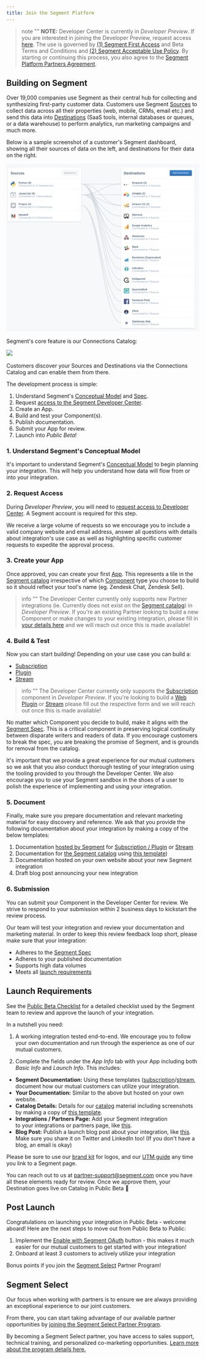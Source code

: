 ```yaml
---
title: Join the Segment Platform
---
```


> note ""
> **NOTE:** Developer Center is currently in _Developer Preview_. If you are interested in joining the Developer Preview, request access [here](https://segment.com/partners/developer-center/). The use is governed by [(1) Segment First Access](https://segment.com/docs/legal/first-access-beta-preview/) and Beta Terms and Conditions and [(2) Segment Acceptable Use Policy](https://segment.com/docs/legal/acceptable-use-policy/). By starting or continuing this process, you also agree to the [Segment Platform Partners Agreement](https://segment.com/docs/legal/partnersagreement/).


## Building on Segment

Over 19,000 companies use Segment as their central hub for collecting and synthesizing first-party customer data. Customers use Segment [Sources](/docs/connections/sources/) to collect data across all their properties (web, mobile, CRMs, email etc.) and send this data into [Destinations](/docs/connections/destinations/) (SaaS tools, internal databases or queues, or a data warehouse) to perform analytics, run marketing campaigns and much more.

Below is a sample screenshot of a customer's Segment dashboard, showing all their sources of data on the left, and destinations for their data on the right.

![](images/overview.png)

Segment's core feature is our Connections Catalog:

![](images/catalog.gif)

Customers discover your Sources and Destinations via the Connections Catalog and can enable them from there.

The development process is simple:

1. Understand Segment's [Conceptual Model](/docs/partners/conceptual-model) and [Spec](https://segment.com/docs/connections/spec).
2. Request [access to the Segment Developer Center](https://segment.com/partners/developer-center/).
3. Create an App.
4. Build and test your Component(s).
5. Publish documentation.
6. Submit your App for review.
7. Launch into _Public Beta_!

### 1. Understand Segment's Conceptual Model

It's important to understand Segment's [Conceptual Model](/docs/partners/conceptual-model) to begin planning your integration. This will help you understand how data will flow from or into your integration.

### 2. Request Access 

During _Developer Preview_, you will need to [request access to Developer Center](https://segment.com/partners/developer-center/). A Segment account is required for this step.

We receive a large volume of requests so we encourage you to include a valid company website and email address, answer all questions with details about integration's use case as well as highlighting specific customer requests to expedite the approval process.

### 3. Create your App

Once approved, you can create your first [App](/docs/partners/conceptual-model/#apps). This represents a tile in the [Segment catalog](https://segment.com/catalog/) irrespective of which [Component](/docs/partners/conceptual-model/#components) type you choose to build so it should reflect your tool's name (eg. Zendesk Chat, Zendesk Sell).

> info ""
> The Developer Center currently only supports new Partner integrations (ie. Currently does not exist on the [Segment catalog](https://segment.com/catalog/)) in _Developer Preview_. If you're an existing Partner looking to build a new Component or make changes to your existing integration, please fill in [your details here](https://airtable.com/shrSweuRx5jspwsw7) and we will reach out once this is made available!

### 4. Build & Test

Now you can start building! Depending on your use case you can build a:

- [Subscription](/docs/partners/subscriptions)
- [Plugin](/docs/partners/plugins)
- [Stream](/docs/partners/streams)

> info ""
> The Developer Center currently only supports the [Subscription](/docs/partners/subscriptions) component in _Developer Preview_. If you're looking to build a [Web Plugin](https://airtable.com/shrT3b4C7agUEBKVS) or [Stream](https://airtable.com/shrj3BkHMhdeaPYWt) please fill out the respective form and we will reach out once this is made available!

No matter which Component you decide to build, make it aligns with the [Segment Spec](https://segment.com/docs/connections/spec). This is a critical component in preserving logical continuity between disparate writers and readers of data. If you encourage customers to break the spec, you are breaking the promise of Segment, and is grounds for removal from the catalog.

It's important that we provide a great experience for our mutual customers so we ask that you also conduct thorough testing of your integration using the tooling provided to you through the Developer Center. We also encourage you to use your Segment sandbox in the shoes of a user to polish the experience of implementing and using your integration.

### 5. Document

Finally, make sure you prepare documentation and relevant marketing material for easy discovery and reference. We ask that you provide the following documentation about your integration by making a copy of the below templates:

1. Documentation [hosted by Segment](https://segment.com/docs/) for [Subscription / Plugin](https://hackmd.io/t7amLXluS7-39rg7ARZgSA) or [Stream](https://hackmd.io/TV8cZR6tRnKwGtkvSexeag)
2. Documentation for [the Segment catalog](https://segment.com/catalog/) using [this template](https://docs.google.com/document/d/1kvAvAHLyM3pOq-lBcZJhP_X_KivHlk1eiFy-5ERWDXc/edit))
3. Documentation hosted on your own website about your new Segment integration
4. Draft blog post announcing your new integration


### 6. Submission

You can submit your Component in the Developer Center for review. We strive to respond to your submission within 2 business days to kickstart the review process.

Our team will test your integration and review your documentation and marketing material. In order to keep this review feedback loop short, please make sure that your integration:

- Adheres to the [Segment Spec](/docs/partners/spec/)
- Adheres to your published documentation
- Supports high data volumes
- Meets all [launch requirements](/docs/partners/#launch-requirements)

## Launch Requirements

See the [Public Beta Checklist](/docs/partners/checklist) for a detailed checklist used by the Segment team to review and approve the launch of your integration.

In a nutshell you need:

1. A working integration tested end-to-end. We encourage you to follow your own documentation and run through the experience as one of our mutual customers.

2. Complete the fields under the _App Info_ tab with your App including both _Basic Info_ and _Launch Info_. This includes:

  - **Segment Documentation:** Using these templates ([subscription](https://hackmd.io/t7amLXluS7-39rg7ARZgSA?both=)/[stream](https://hackmd.io/TV8cZR6tRnKwGtkvSexeag), document how our mutual customers can utilize your integration.
  - **Your Documentation:** Similar to the above but hosted on your own website.
  - **Catalog Details:** Details for our [catalog](https://segment.com/catalog) material including screenshots by making a copy of [this template](https://docs.google.com/document/d/1kvAvAHLyM3pOq-lBcZJhP_X_KivHlk1eiFy-5ERWDXc/copy).
  - **Integrations / Partners Page:** Add your Segment integration to your integrations or partners page, like [this](https://success.clearbrain.com/connections/import-connections/connect-to-your-data-in-segment).
  - **Blog Post:** Publish a launch blog post about your integration, like [this](https://www.kustomer.com/blog/kustomer-segment-integration/). Make sure you share it on Twitter and LinkedIn too! (If you don't have a blog, an email is okay)

Please be sure to use our [brand kit](https://brandfolder.com/segment/press-kit) for logos, and our [UTM guide](https://docs.google.com/document/d/1L0MHYdF2SYaMMiodQCYlZELF7pN0TXiZbD22nnlGhEk/copy) any time you link to a Segment page.

You can reach out to us at [partner-support@segment.com](mailto:partner-support@segment.com) once you have all these elements ready for review. Once we approve them, your Destination goes live on Catalog in Public Beta 🎉

## Post Launch

Congratulations on launching your integration in Public Beta - welcome aboard! Here are the next steps to move out from Public Beta to Public:

1. Implement the [Enable with Segment OAuth](/docs/partners/enable-with-segment) button - this makes it much easier for our mutual customers to get started with your integration!
2. Onboard at least 3 customers to actively utilize your integration

Bonus points if you join the [Segment Select](/docs/partners/#segment-select) Partner Program!

## Segment Select

Our focus when working with partners is to ensure we are always providing an exceptional experience to our joint customers.

From there, you can start taking advantage of our available partner opportunities by [joining the Segment Select Partner Program](https://segment.com/partners/integration/#module-5-benefits).

By becoming a Segment Select partner, you have access to sales support, technical training, and personalized co-marketing opportunities. [Learn more about the program details here.](https://assets.ctfassets.net/9u2t3ap6pctb/3NPVQDweiX0l8Z2edugwIr/d09ea71f04913f3189514b7d2df57d36/Segment_Select_Partner_Program_One_Pager.pdf)
